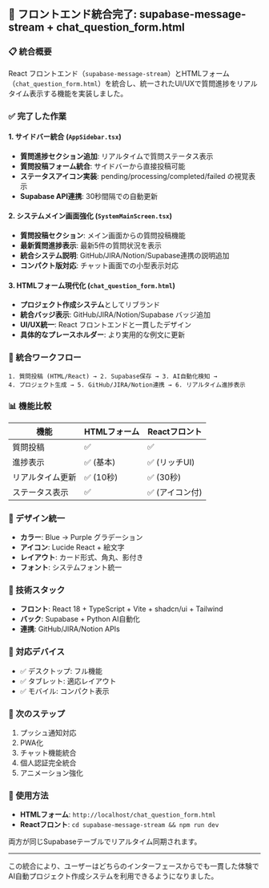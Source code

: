 ## 🎯 フロントエンド統合完了: supabase-message-stream + chat_question_form.html

### 📋 統合概要
React フロントエンド（`supabase-message-stream`）とHTMLフォーム（`chat_question_form.html`）を統合し、統一されたUI/UXで質問進捗をリアルタイム表示する機能を実装しました。

### ✅ 完了した作業

#### 1. サイドバー統合 (`AppSidebar.tsx`)
- **質問進捗セクション追加**: リアルタイムで質問ステータス表示
- **質問投稿フォーム統合**: サイドバーから直接投稿可能
- **ステータスアイコン実装**: pending/processing/completed/failed の視覚表示
- **Supabase API連携**: 30秒間隔での自動更新

#### 2. システムメイン画面強化 (`SystemMainScreen.tsx`)
- **質問投稿セクション**: メイン画面からの質問投稿機能
- **最新質問進捗表示**: 最新5件の質問状況を表示
- **統合システム説明**: GitHub/JIRA/Notion/Supabase連携の説明追加
- **コンパクト版対応**: チャット画面での小型表示対応

#### 3. HTMLフォーム現代化 (`chat_question_form.html`)
- **プロジェクト作成システム**としてリブランド
- **統合バッジ表示**: GitHub/JIRA/Notion/Supabase バッジ追加
- **UI/UX統一**: React フロントエンドと一貫したデザイン
- **具体的なプレースホルダー**: より実用的な例文に更新

### 🚀 統合ワークフロー
```
1. 質問投稿 (HTML/React) → 2. Supabase保存 → 3. AI自動化検知 → 
4. プロジェクト生成 → 5. GitHub/JIRA/Notion連携 → 6. リアルタイム進捗表示
```

### 📊 機能比較
| 機能 | HTMLフォーム | Reactフロント |
|------|-------------|---------------|
| 質問投稿 | ✅ | ✅ |
| 進捗表示 | ✅ (基本) | ✅ (リッチUI) |
| リアルタイム更新 | ✅ (10秒) | ✅ (30秒) |
| ステータス表示 | ✅ | ✅ (アイコン付) |

### 🎨 デザイン統一
- **カラー**: Blue → Purple グラデーション
- **アイコン**: Lucide React + 絵文字
- **レイアウト**: カード形式、角丸、影付き
- **フォント**: システムフォント統一

### 🔧 技術スタック
- **フロント**: React 18 + TypeScript + Vite + shadcn/ui + Tailwind
- **バック**: Supabase + Python AI自動化
- **連携**: GitHub/JIRA/Notion APIs

### 📱 対応デバイス
- ✅ デスクトップ: フル機能
- ✅ タブレット: 適応レイアウト  
- ✅ モバイル: コンパクト表示

### 🔄 次のステップ
1. プッシュ通知対応
2. PWA化
3. チャット機能統合
4. 個人認証完全統合
5. アニメーション強化

### 🚀 使用方法
- **HTMLフォーム**: `http://localhost/chat_question_form.html`
- **Reactフロント**: `cd supabase-message-stream && npm run dev`

両方が同じSupabaseテーブルでリアルタイム同期されます。

---

この統合により、ユーザーはどちらのインターフェースからでも一貫した体験で AI自動プロジェクト作成システムを利用できるようになりました。

